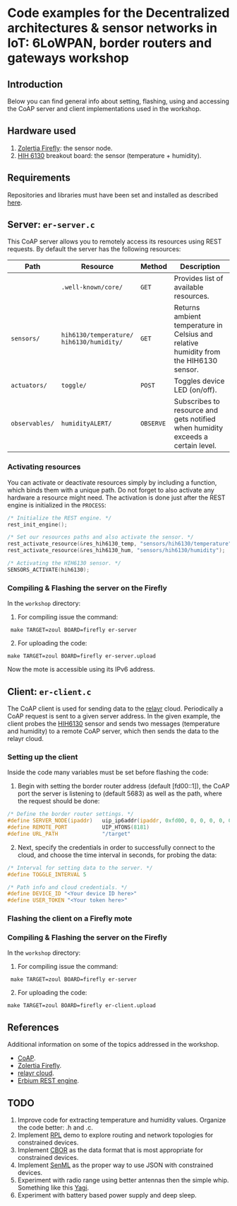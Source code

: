 # Code examples for the Decentralized architectures & sensor networks in IoT: 6LoWPAN, border routers and gateways workshop

## Introduction

Below you can find general info about setting, flashing, using and
accessing the CoAP server and client implementations used in the workshop.

## Hardware used

 1. [Zolertia Firefly](zolertia.io/product/hardware/firefly): the
    sensor node.
 2. [HIH 6130](https://www.sparkfun.com/products/11295) breakout
    board: the sensor (temperature + humidity).

## Requirements

Repositories and libraries must have been set and installed as
described
[here](https://github.com/relayr/workshop-6lowpan/blob/workshop/README.md).

## Server: `er-server.c`

This CoAP server allows you to remotely access its resources using
REST requests. By default the server has the following resources:
    

| Path |  Resource   	     | Method  | Description 
|---   |---			         |---	   |---
|      | `.well-known/core/` | `GET`   | Provides list of available resources.
| `sensors/`    | `hih6130/temperature/`</br>`hih6130/humidity/` | `GET` | Returns ambient temperature in Celsius and relative humidity from the HIH6130 sensor.
| `actuators/`  | `toggle/`  	  | `POST`    | Toggles device LED (on/off).
| `observables/`| `humidityALERT/` | `OBSERVE` | Subscribes to resource and gets notified when humidity exceeds a certain level.
 

### Activating resources
 
 You can activate or deactivate resources simply by including a
 function, which binds them with a unique path. Do not forget to also
 activate any hardware a resource might need. The activation is done
 just after the REST engine is initialized in the `PROCESS`:
 
 ```c
/* Initialize the REST engine. */
rest_init_engine();

/* Set our resources paths and also activate the sensor. */
rest_activate_resource(&res_hih6130_temp, "sensors/hih6130/temperature");
rest_activate_resource(&res_hih6130_hum, "sensors/hih6130/humidity");

/* Activating the HIH6130 sensor. */
SENSORS_ACTIVATE(hih6130);
 ```
### Compiling & Flashing the server on the Firefly

In the `workshop` directory:
   
 1. For compiling issue the command:
 ```shell
  make TARGET=zoul BOARD=firefly er-server
  ```
 2. For uploading the code: 
 ```shell
 make TARGET=zoul BOARD=firefly er-server.upload
 ```

Now the mote is accessible using its IPv6 address.
 
## Client: `er-client.c`
 
The CoAP client is used for sending data to the
[relayr](https://developer.relayr.io) cloud.  Periodically a CoAP
request is sent to a given server address. In the given example, the
client probes the [HIH6130](https://www.sparkfun.com/products/11295)
sensor and sends two messages (temperature and humidity) to a remote
CoAP server, which then sends the data to the relayr cloud.
 
### Setting up the client
 
Inside the code many variables must be set before flashing the code:

 1. Begin with setting the border router address (default [fd00::1]),
    the CoAP port the server is listening to (default 5683) as well as
    the path, where the request should be done:

 ```c
/* Define the border router settings. */
#define SERVER_NODE(ipaddr)   uip_ip6addr(ipaddr, 0xfd00, 0, 0, 0, 0, 0, 0, 0x1)
#define REMOTE_PORT     	  UIP_HTONS(8181)
#define URL_PATH 			  "/target"
 ```

 2. Next, specify the credentials in order to successfully connect to
    the cloud, and choose the time interval in seconds, for probing
    the data:

 ```c
 /* Interval for setting data to the server. */
 #define TOGGLE_INTERVAL 5
 
 /* Path info and cloud credentials. */
 #define DEVICE_ID "<Your device ID here>"
 #define USER_TOKEN "<Your token here>" 
 ```

### Flashing the client on a Firefly mote

### Compiling & Flashing the server on the Firefly

In the `workshop` directory:
   
 1. For compiling issue the command:
 ```shell
  make TARGET=zoul BOARD=firefly er-server
  ```
 2. For uploading the code: 
 ```shell
 make TARGET=zoul BOARD=firefly er-client.upload
 ``` 

## References

Additional information on some of the topics addressed in the workshop.

 * [CoAP](http://coap.technology).
 * [Zolertia Firefly](https://github.com/Zolertia/Resources/wiki/Firefly).
 * [relayr cloud](http://docs.relayr.io).
 * [Erbium REST engine](http://people.inf.ethz.ch/mkovatsc/erbium.php).

## TODO

 1. Improve code for extracting temperature and humidity
    values. Organize the code better: .h and .c.
 2. Implement [RPL](https://tools.ietf.org/html/rfc6550) demo to
    explore routing and network topologies for constrained devices.
 3. Implement [CBOR](http://cbor.io) as the data format that is most
    appropriate for constrained devices.
 4. Implement
    [SenML](https://datatracker.ietf.org/doc/draft-ietf-core-senml)
    as the proper way to use JSON with constrained devices.
 5. Experiment with radio range using better antennas then the simple
    whip.  Something like this
    [Yagi](https://www.alibaba.com/product-detail/Gold-Supplier-16dbi-3g-yagi-antenna_60506856488.html).
 6. Experiment with battery based power supply and deep sleep. 
